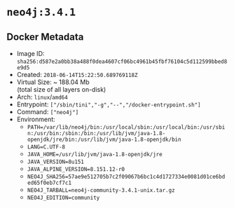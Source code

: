 # `neo4j:3.4.1`

## Docker Metadata

- Image ID: `sha256:d587e2a0bb38a488f0dea4607cf06bc4961b45fbf76104c5d112599bbed8e9d5`
- Created: `2018-06-14T15:22:50.689769118Z`
- Virtual Size: ~ 188.04 Mb  
  (total size of all layers on-disk)
- Arch: `linux`/`amd64`
- Entrypoint: `["/sbin/tini","-g","--","/docker-entrypoint.sh"]`
- Command: `["neo4j"]`
- Environment:
  - `PATH=/var/lib/neo4j/bin:/usr/local/sbin:/usr/local/bin:/usr/sbin:/usr/bin:/sbin:/bin:/usr/lib/jvm/java-1.8-openjdk/jre/bin:/usr/lib/jvm/java-1.8-openjdk/bin`
  - `LANG=C.UTF-8`
  - `JAVA_HOME=/usr/lib/jvm/java-1.8-openjdk/jre`
  - `JAVA_VERSION=8u151`
  - `JAVA_ALPINE_VERSION=8.151.12-r0`
  - `NEO4J_SHA256=57ae9e512705b7c2f09067b6bc1c4d1727334e0081d01ce6bded65f0eb7cf7c1`
  - `NEO4J_TARBALL=neo4j-community-3.4.1-unix.tar.gz`
  - `NEO4J_EDITION=community`
